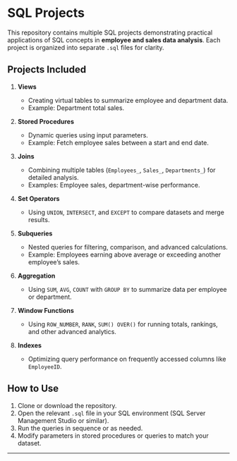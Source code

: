 # SQL Projects

This repository contains multiple SQL projects demonstrating practical applications of SQL concepts in **employee and sales data analysis**. Each project is organized into separate `.sql` files for clarity.  

## Projects Included

1. **Views**  
   - Creating virtual tables to summarize employee and department data.  
   - Example: Department total sales.

2. **Stored Procedures**  
   - Dynamic queries using input parameters.  
   - Example: Fetch employee sales between a start and end date.

3. **Joins**  
   - Combining multiple tables (`Employees_`, `Sales_`, `Departments_`) for detailed analysis.  
   - Examples: Employee sales, department-wise performance.

4. **Set Operators**  
   - Using `UNION`, `INTERSECT`, and `EXCEPT` to compare datasets and merge results.

5. **Subqueries**  
   - Nested queries for filtering, comparison, and advanced calculations.  
   - Example: Employees earning above average or exceeding another employee’s sales.

6. **Aggregation**  
   - Using `SUM`, `AVG`, `COUNT` with `GROUP BY` to summarize data per employee or department.

7. **Window Functions**  
   - Using `ROW_NUMBER`, `RANK`, `SUM() OVER()` for running totals, rankings, and other advanced analytics.

8. **Indexes**  
   - Optimizing query performance on frequently accessed columns like `EmployeeID`.

## How to Use

1. Clone or download the repository.  
2. Open the relevant `.sql` file in your SQL environment (SQL Server Management Studio or similar).  
3. Run the queries in sequence or as needed.  
4. Modify parameters in stored procedures or queries to match your dataset.

---

